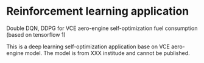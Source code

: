 # Reinforcement learning application

Double DQN, DDPG for VCE aero-engine self-optimization fuel consumption (based on tensorflow 1)

This is  a deep learning self-optimization application base on VCE aero-engine model. The model is from XXX institude and cannot be published.

